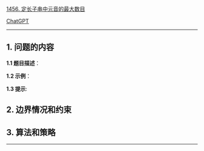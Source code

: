 [1456. 定长子串中元音的最大数目](https://leetcode.cn/problems/maximum-number-of-vowels-in-a-substring-of-given-length)

[ChatGPT](chat.openai.com)

---

## 1. 问题的内容
**1.1 题目描述**：

**1.2 示例**：

**1.3 提示**:

## 2. 边界情况和约束


## 3. 算法和策略

---

